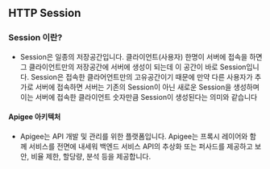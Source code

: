 ## HTTP Session

### Session 이란?
* Session은 일종의 저장공간입니다. 클라이언트(사용자) 한명이 서버에 접속을 하면 그 클라이언트만의 저장공간에 서버에 생성이 되는데 이 공간이 바로 Session입니다. Session은 접속한 클라어언트만의 고유공간이기 때문에 만약 다른 사용자가 추가로 서버에 접속하면 서버는 기존의 Session이 아닌 새로운 Session을 생성하며 이는 서버에 접속한 클라이언트 숫자만큼 Session이 생성된다는 의미와 같습니다

#### Apigee 아키텍처
* Apigee는 API 개발 및 관리를 위한 플랫폼입니다. Apigee는 프록시 레이어와 함께 서비스를 전면에 내세워 백엔드 서비스 API의 추상화 또는 퍼사드를 제공하고 보안, 비율 제한, 할당량, 분석 등을 제공합니다.
